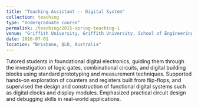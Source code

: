 ```yaml
---
title: "Teaching Assistant -- Digital System"
collection: teaching
type: "Undergraduate course"
permalink: /teaching/2015-spring-teaching-1
venue: "Griffith University, Griffith University, School of Engineering and Built Environment"
date: 2016-07-01
location: "Brisbane, QLD, Australia"
---
```


Tutored students in foundational digital electronics, guiding them through the investigation of logic gates, combinational circuits, and digital building blocks using standard prototyping and measurement techniques. Supported hands-on exploration of counters and registers built from flip-flops, and supervised the design and construction of functional digital systems such as digital clocks and display modules. Emphasized practical circuit design and debugging skills in real-world applications.
